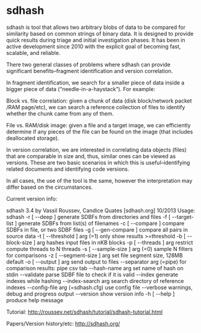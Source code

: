 sdhash
======
sdhash is tool that allows two arbitrary blobs of data to be compared for 
similarity based on common strings of binary data. It is designed to provide 
quick results during triage and initial investigation phases. It has been in 
active development since 2010 with the explicit goal of becoming fast, scalable, 
and reliable.

There two general classes of problems where sdhash can provide significant 
benefits–fragment identification and version correlation.

In fragment identification, we search for a smaller piece of data inside a 
bigger piece of data (“needle-in-a-haystack”). For example:

Block vs. file correlation: given a chunk of data (disk block/network packet
/RAM page/etc), we can search a reference collection of files to identify 
whether the chunk came from any of them.

File vs. RAM/disk image: given a file and a target image, we can efficiently 
determine if any pieces of the file can be found on the image (that includes 
deallocated storage).

In version correlation, we are interested in correlating data objects (files) 
that are comparable in size and, thus, similar ones can be viewed as versions. 
These are two basic scenarios in which this is useful–identifying related 
documents and identifying code versions.

In all cases, the use of the tool is the same, however the interpretation may 
differ based on the circumstances.

Current version info: 

sdhash 3.4 by Vassil Roussev, Candice Quates [sdhash.org] 10/2013
Usage: sdhash <options> <files>
  -r [ --deep ]                   generate SDBFs from directories and files
  -f [ --target-list ]            generate SDBFs from list(s) of filenames
  -c [ --compare ]                compare SDBFs in file, or two SDBF files
  -g [ --gen-compare ]            compare all pairs in source data
  -t [ --threshold ] arg (=1)     only show results >=threshold
  -b [ --block-size ] arg         hashes input files in nKB blocks
  -p [ --threads ] arg            restrict compute threads to N threads
  -s [ --sample-size ] arg (=0)   sample N filters for comparisons
  -z [ --segment-size ] arg       set file segment size, 128MB default
  -o [ --output ] arg             send output to files
  --separator arg (=pipe)         for comparison results: pipe csv tab
  --hash-name arg                 set name of hash on stdin
  --validate                      parse SDBF file to check if it is valid
  --index                         generate indexes while hashing
  --index-search arg              search directory of reference indexes
  --config-file arg (=sdhash.cfg) use config file
  --verbose                       warnings, debug and progress output
  --version                       show version info
  -h [ --help ]                   produce help message

Tutorial: http://roussev.net/sdhash/tutorial/sdhash-tutorial.html

Papers/Version history/etc:  http://sdhash.org/
